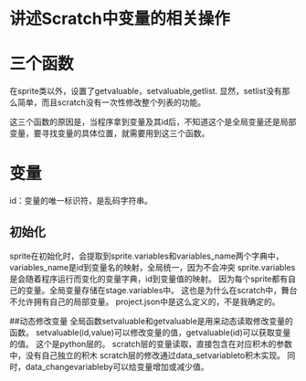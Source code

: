 # 讲述Scratch中变量的相关操作
# 三个函数
在sprite类以外，设置了getvaluable，setvaluable,getlist.
显然，setlist没有那么简单，而且scratch没有一次性修改整个列表的功能。

这三个函数的原因是，当程序拿到变量及其id后，不知道这个是全局变量还是局部变量，要寻找变量的具体位置，就需要用到这三个函数。

# 变量
id：变量的唯一标识符，是乱码字符串。

## 初始化
sprite在初始化时，会提取到sprite.variables和variables_name两个字典中，
variables_name是id到变量名的映射，全局统一，因为不会冲突
sprite.variables是会随着程序运行而变化的变量字典，id到变量值的映射。
因为每个sprite都有自己的变量。全局变量存储在stage.variables中。
这也是为什么在scratch中，舞台不允许拥有自己的局部变量。
project.json中是这么定义的，不是我确定的。

##动态修改变量
全局函数setvaluable和getvaluable是用来动态读取修改变量的函数。
setvaluable(id,value)可以修改变量的值，getvaluable(id)可以获取变量的值。
这个是python层的。
scratch层的变量读取，直接包含在对应积木的参数中，没有自己独立的积木
scratch层的修改通过data_setvariableto积木实现。
同时，data_changevariableby可以给变量增加或减少值。